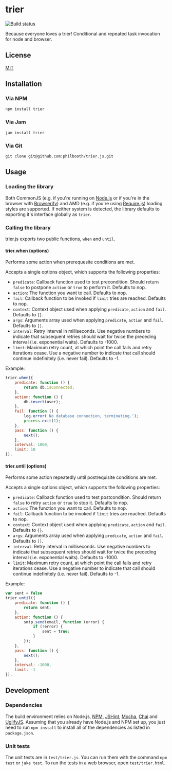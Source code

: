 # trier

[![Build status][ci-image]][ci-status]

Because everyone loves a trier!
Conditional
and repeated
task invocation
for node
and browser.

## License

[MIT][license]

## Installation

### Via NPM

```
npm install trier
```

### Via Jam

```
jam install trier
```

### Via Git

```
git clone git@github.com:philbooth/trier.js.git
```

## Usage

### Loading the library

Both
CommonJS
(e.g.
if you're running on [Node.js][node]
or if you're in the browser with [Browserify])
and AMD
(e.g. if you're using [Require.js][require])
loading styles are supported.
If neither system is detected,
the library defaults to
exporting it's interface globally
as `trier`.

### Calling the library

trier.js exports two public functions,
`when` and `until`.

#### trier.when (options)

Performs some action
when prerequesite conditions
are met.

Accepts a single options object,
which supports the following properties:

* `predicate`: Callback function used to test precondition.
  Should return `false` to postpone `action` or `true` to perform it.
  Defaults to nop.
* `action`: The function you want to call. Defaults to nop.
* `fail`: Callback function to be invoked if `limit` tries are reached.
  Defaults to nop.
* `context`: Context object used when applying `predicate`, `action` and `fail`.
  Defaults to `{}`.
* `args`: Arguments array used when applying `predicate`, `action` and `fail`.
  Defaults to `[]`.
* `interval`: Retry interval in milliseconds.
  Use negative numbers to indicate that subsequent retries should wait for twice the preceding interval
  (i.e. exponential waits).
  Defaults to -1000.
* `limit`: Maximum retry count, at which point the call fails and retry iterations cease.
  Use a negative number to indicate that call should continue indefinitely
  (i.e. never fail).
  Defaults to -1.

Example:
```javascript
trier.when({
    predicate: function () {
        return db.isConnected;
    },
    action: function () {
        db.insert(user);
    },
    fail: function () {
        log.error('No database connection, terminating.');
        process.exit(1);
    },
    pass: function () {
        next();
    },
    interval: 1000,
    limit: 10
});
```

#### trier.until (options)

Performs some action repeatedly
until postrequisite conditions
are met.

Accepts a single options object,
which supports the following properties:

* `predicate`: Callback function used to test postcondition.
  Should return `false` to retry `action` or `true` to stop it.
  Defaults to nop.
* `action`: The function you want to call. Defaults to nop.
* `fail`: Callback function to be invoked if `limit` tries are reached.
  Defaults to nop.
* `context`: Context object used when applying `predicate`, `action` and `fail`.
  Defaults to `{}`.
* `args`: Arguments array used when applying `predicate`, `action` and `fail`.
  Defaults to `[]`.
* `interval`: Retry interval in milliseconds.
  Use negative numbers to indicate that subsequent retries should wait for twice the preceding interval
  (i.e. exponential waits).
  Defaults to -1000.
* `limit`: Maximum retry count, at which point the call fails and retry iterations cease.
  Use a negative number to indicate that call should continue indefinitely
  (i.e. never fail).
  Defaults to -1.

Example:
```javascript
var sent = false
trier.until({
    predicate: function () {
        return sent;
    },
    action: function () {
        smtp.send(email, function (error) {
            if (!error) {
                sent = true;
            }
        });
    },
    pass: function () {
        next();
    },
    interval: -1000,
    limit: -1
});
```

## Development

### Dependencies

The build environment relies on
Node.js,
[NPM],
[JSHint],
[Mocha],
[Chai] and
[UglifyJS].
Assuming that you already have Node.js and NPM set up,
you just need to run `npm install`
to install all of the dependencies as listed in `package.json`.

### Unit tests

The unit tests are in `test/trier.js`.
You can run them with the command `npm test` or `jake test`.
To run the tests in a web browser,
open `test/trier.html`.

[ci-image]: https://secure.travis-ci.org/philbooth/trier.js.png?branch=master
[ci-status]: http://travis-ci.org/#!/philbooth/trier.js
[license]: https://github.com/philbooth/trier.js/blob/master/COPYING
[node]: http://nodejs.org/
[browserify]: http://browserify.org/
[require]: http://requirejs.org/
[npm]: https://npmjs.org/
[jshint]: https://github.com/jshint/node-jshint
[mocha]: http://visionmedia.github.com/mocha
[chai]: http://chaijs.com/
[uglifyjs]: https://github.com/mishoo/UglifyJS

